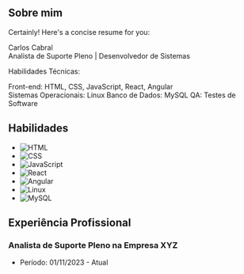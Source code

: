 ## Sobre mim

Certainly! Here's a concise resume for you:

Carlos Cabral<br>
Analista de Suporte Pleno | Desenvolvedor de Sistemas

Habilidades Técnicas:

Front-end: HTML, CSS, JavaScript, React, Angular<br>
Sistemas Operacionais: Linux
Banco de Dados: MySQL
QA: Testes de Software

## Habilidades
- ![HTML](https://img.shields.io/badge/-HTML-orange?style=flat-square&logo=html5&logoColor=white)
- ![CSS](https://img.shields.io/badge/-CSS-blue?style=flat-square&logo=css3&logoColor=white)
- ![JavaScript](https://img.shields.io/badge/-JavaScript-yellow?style=flat-square&logo=javascript&logoColor=white)
- ![React](https://img.shields.io/badge/-React-blueviolet?style=flat-square&logo=react&logoColor=white)
- ![Angular](https://img.shields.io/badge/-Angular-red?style=flat-square&logo=angular&logoColor=white)
- ![Linux](https://img.shields.io/badge/-Linux-lightgrey?style=flat-square&logo=linux&logoColor=white)
- ![MySQL](https://img.shields.io/badge/-MySQL-blue?style=flat-square&logo=mysql&logoColor=white)

## Experiência Profissional

### Analista de Suporte Pleno na Empresa XYZ
- Período: 01/11/2023 - Atual
